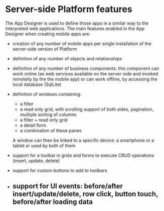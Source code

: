 # Server-side Platform features

The App Designer is used to define those apps in a similar way to the interpreted web applications. The main features enabled in the App Designer when creating mobile apps are:

* creation of any number of mobile apps per single installation of the server-side version of Platform
* definition of any number of objects and relationships
* definition of any number of business components; this component can work online \(as web services available on the server-side and invoked remotelly by the the mobile app\) or can work offline, by accessing the local database \(SqlLite\)
* definition of windows containing:                                                                                                                                                 
  * a filter
  * a read only grid, with scrolling support of both sides, pagination, multiple sorting of columns
  * a filter + read only grid
  * a detail form
  * a combination of these panes

  A window can then be linked to a specific device: a smartphone or a tablet or used by both of them
* support for a toolbar in grids and forms to execute CRUD operations \(insert, update, delete\)
* support for custom buttons to add to toolbars
* support for UI events: before/after insert/update/delete, row click, button touch, before/after loading data
  ---

  
  
  
  




